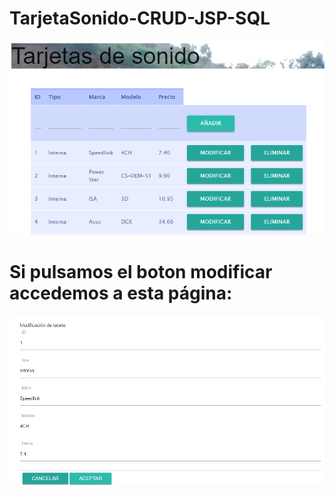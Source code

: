 # TarjetaSonido-CRUD-JSP-SQL


![Alt text](/1t.png?raw=true "Principal")
# Si pulsamos el boton modificar accedemos a esta página:
![Alt text](/2t.png?raw=true "Modificar")
